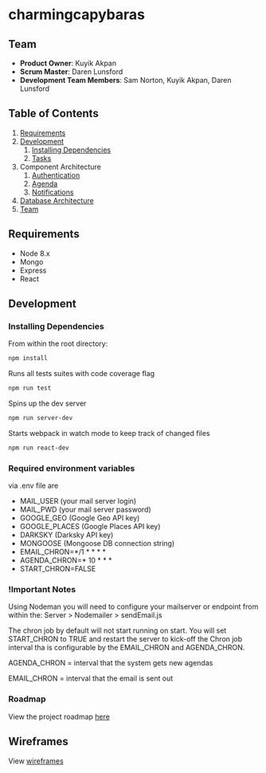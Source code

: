 # charmingcapybaras
> 

## Team

  - __Product Owner__: Kuyik Akpan
  - __Scrum Master__: Daren Lunsford
  - __Development Team Members__: Sam Norton, Kuyik Akpan, Daren Lunsford

## Table of Contents

1. [Requirements](#requirements)
1. [Development](#development)
    1. [Installing Dependencies](#installing-dependencies)
    1. [Tasks](#tasks)    
1. Component Architecture
   1. [Authentication](https://github.com/charmingcapybaras/charmingcapybaras/wiki/User-Signup)
   1. [Agenda](https://github.com/charmingcapybaras/charmingcapybaras/wiki/User-Agenda)
   1. [Notifications](https://github.com/charmingcapybaras/charmingcapybaras/wiki/User-Notifications)
1. [Database Architecture](https://github.com/charmingcapybaras/charmingcapybaras/wiki/Database-Architecture)   
1. [Team](#team)



## Requirements

- Node 8.x
- Mongo
- Express
- React

## Development

### Installing Dependencies

From within the root directory:

```sh
npm install
```
Runs all tests suites with code coverage flag

```sh
npm run test
```
Spins up the dev server
```sh
npm run server-dev
```
Starts webpack in watch mode to keep track of changed files
```sh
npm run react-dev
```

### Required environment variables
via .env file are
- MAIL_USER (your mail server login)
- MAIL_PWD (your mail server password)
- GOOGLE_GEO (Google Geo API key)
- GOOGLE_PLACES (Google Places API key)
- DARKSKY (Darksky API key)
- MONGOOSE (Mongoose DB connection string)
- EMAIL_CHRON=*/1 * * * *
- AGENDA_CHRON=* 10 * * *
- START_CHRON=FALSE

### !Important Notes
Using Nodeman you will need to configure your mailserver or endpoint from within the:
Server > Nodemailer > sendEmail.js

The chron job by default will not start running on start. You will set START_CHRON to TRUE and restart the server to kick-off the Chron job interval tha is configurable by the EMAIL_CHRON and AGENDA_CHRON.

AGENDA_CHRON = interval that the system gets new agendas

EMAIL_CHRON = interval that the email is sent out


### Roadmap

View the project roadmap [here](https://docs.google.com/spreadsheets/d/1xCxue7CKKYoXslswFLcvdZH13hu2AlR_DTgNVaetoP0/edit?usp=sharing)

## Wireframes
View [wireframes](https://xd.adobe.com/view/99a6fd55-2be4-4161-a205-ba9e978a9fb6) 
